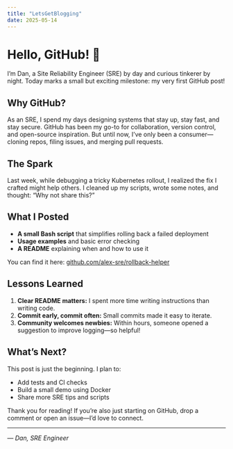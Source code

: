 ```yaml
---
title: "LetsGetBlogging"
date: 2025-05-14
---
```



# Hello, GitHub! 👋

I’m Dan, a Site Reliability Engineer (SRE) by day and curious tinkerer by night. Today marks a small but exciting milestone: my very first GitHub post!

## Why GitHub?

As an SRE, I spend my days designing systems that stay up, stay fast, and stay secure. GitHub has been my go-to for collaboration, version control, and open-source inspiration. But until now, I’ve only been a consumer—cloning repos, filing issues, and merging pull requests.

## The Spark

Last week, while debugging a tricky Kubernetes rollout, I realized the fix I crafted might help others. I cleaned up my scripts, wrote some notes, and thought: “Why not share this?”

## What I Posted

- **A small Bash script** that simplifies rolling back a failed deployment  
- **Usage examples** and basic error checking  
- **A README** explaining when and how to use it  

You can find it here: [github.com/alex-sre/rollback-helper](https://github.com/alex-sre/rollback-helper)

## Lessons Learned

1. **Clear README matters:** I spent more time writing instructions than writing code.  
2. **Commit early, commit often:** Small commits made it easy to iterate.  
3. **Community welcomes newbies:** Within hours, someone opened a suggestion to improve logging—so helpful!

## What’s Next?

This post is just the beginning. I plan to:

- Add tests and CI checks  
- Build a small demo using Docker  
- Share more SRE tips and scripts  

Thank you for reading! If you’re also just starting on GitHub, drop a comment or open an issue—I’d love to connect.

---

*— Dan, SRE Engineer*  
